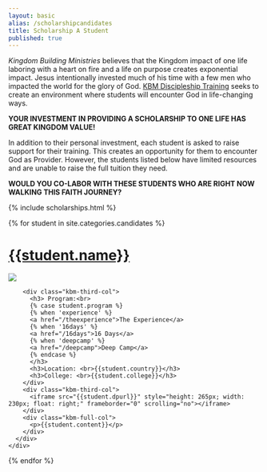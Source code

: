 ```yaml
---
layout: basic
alias: /scholarshipcandidates
title: Scholarship A Student
published: true
---
```


*Kingdom Building Ministries* believes that the Kingdom impact of one life laboring with a heart on fire and a life on purpose creates exponential impact. Jesus intentionally invested much of his time with a few men who impacted the world for the glory of God. [KBM Discipleship Training](/training) seeks to create an environment where students will encounter God in life-changing ways.

**YOUR INVESTMENT IN PROVIDING A SCHOLARSHIP TO ONE LIFE HAS GREAT KINGDOM VALUE!**

In addition to their personal investment, each student is asked to raise support for their training. This creates an opportunity for them to encounter God as Provider. However, the students listed below have limited resources and are unable to raise the full tuition they need.

**WOULD YOU CO-LABOR WITH THESE STUDENTS WHO ARE RIGHT NOW WALKING THIS FAITH JOURNEY?**

{% include scholarships.html %}

{% for student in site.categories.candidates %}

<div class="row">
  <div class="kbm-full-col">
    <div class="kbm-program-content-box gray">
      <a id="{{ student.name | downcase | replace: ' ', '' }}"></a>
    <h1><a href="{{student.link}}">{{student.name}}</a></h1>
      <div class="row">
        <div class="kbm-third-col">
          <a href="{{student.link}}"><img src="{% include url.html url=student.picurl %}"/></a>
        </div>

        <div class="kbm-third-col">
          <h3> Program:<br>
          {% case student.program %}
          {% when 'experience' %}
          <a href="/theexperience">The Experience</a>
          {% when '16days' %}
          <a href="/16days">16 Days</a>
          {% when 'deepcamp' %}
          <a href="/deepcamp">Deep Camp</a>
          {% endcase %}
          </h3>
          <h3>Location: <br>{{student.country}}</h3>
          <h3>College: <br>{{student.college}}</h3>
        </div>
        <div class="kbm-third-col">
          <iframe src="{{student.dpurl}}" style="height: 265px; width: 230px; float: right;" frameborder="0" scrolling="no"></iframe>
        </div>
        <div class="kbm-full-col">
          <p>{{student.content}}</p>
        </div>
      </div>
    </div>
  </div>
</div>

{% endfor %}
